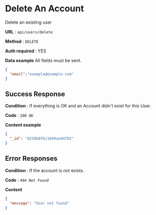 # Delete An Account

Delete an existing user

**URL** : `api/users/delete`

**Method** : `DELETE`

**Auth required** : YES

**Data example** All fields must be sent.

```json
{
  "email":"example@example.com"
}
```

## Success Response

**Condition** : If everything is OK and an Account didn't exist for this User.

**Code** : `200 OK`

**Content example**

```json
{
  "_id": "6239b8f6c1049aed4702"
}
```

## Error Responses

**Condition** : If the account is not exists.

**Code** : `404 Not Found`

**Content**
```json
{
  "message": "User not found"
}
```